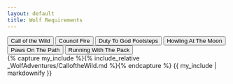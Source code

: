 ```yaml
---
layout: default
title: Wolf Requirements
---
```


<html>
<title>W3.CSS</title>
<meta name="viewport" content="width=device-width, initial-scale=1">
<link rel="stylesheet" href="https://www.w3schools.com/w3css/4/w3.css">
<body>


<div class="w3-bar w3-red">
  <button class="w3-bar-item w3-button" onclick="openCity('CalloftheWild')">Call of the Wild</button>
  <button class="w3-bar-item w3-button" onclick="openCity('CouncilFire')">Council Fire</button>
  <button class="w3-bar-item w3-button" onclick="openCity('DutyToGodFootsteps')">Duty To God Footsteps</button>
  <button class="w3-bar-item w3-button" onclick="openCity('HowlingAtTheMoon')">Howling At The Moon</button>
  <button class="w3-bar-item w3-button" onclick="openCity('PawsOnThePath')">Paws On The Path</button>
  <button class="w3-bar-item w3-button" onclick="openCity('RunningWithThePack')">Running With The Pack</button>
</div>

<div id="CalloftheWild" class="w3-container city">
{% capture my_include %}{% include_relative _WolfAdventures/CalloftheWild.md %}{% endcapture %}
{{ my_include | markdownify }}
</div>

<div id="CouncilFire" class="w3-container city" style="display:none">
{% capture my_include %}{% include_relative _WolfAdventures/CouncilFire.md %}{% endcapture %}
{{ my_include | markdownify }}
</div>

<div id="DutyToGodFootsteps" class="w3-container city" style="display:none">
{% capture my_include %}{% include_relative _WolfAdventures/DutyToGodFootsteps.md %}{% endcapture %}
{{ my_include | markdownify }}
</div>

<div id="HowlingAtTheMoon" class="w3-container city" style="display:none">
{% capture my_include %}{% include_relative _WolfAdventures/HowlingAtTheMoon.md %}{% endcapture %}
{{ my_include | markdownify }}
</div>

<div id="PawsOnThePath" class="w3-container city" style="display:none">
{% capture my_include %}{% include_relative _WolfAdventures/PawsOnThePath.md %}{% endcapture %}
{{ my_include | markdownify }}
</div>

<div id="RunningWithThePack" class="w3-container city" style="display:none">
{% capture my_include %}{% include_relative _WolfAdventures/RunningWithThePack.md %}{% endcapture %}
{{ my_include | markdownify }}
</div>
<script>
function openCity(cityName) {
  var i;
  var x = document.getElementsByClassName("city");
  for (i = 0; i < x.length; i++) {
    x[i].style.display = "none";  
  }
  document.getElementById(cityName).style.display = "block";  
}
</script>

</body>
</html>
